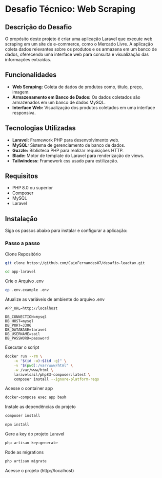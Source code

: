 # Desafio Técnico: Web Scraping

## Descrição do Desafio
O propósito deste projeto é criar uma aplicação Laravel que execute web scraping em um site de e-commerce, como o Mercado Livre. A aplicação coleta dados relevantes sobre os produtos e os armazena em um banco de dados, oferecendo uma interface web para consulta e visualização das informações extraídas.

## Funcionalidades
- **Web Scraping:** Coleta de dados de produtos como, titulo, preço, imagem.
- **Armazenamento em Banco de Dados:** Os dados coletados são armazenados em um banco de dados MySQL.
- **Interface Web:** Visualização dos produtos coletados em uma interface responsiva.


## Tecnologias Utilizadas
- **Laravel:** Framework PHP para desenvolvimento web.
- **MySQL:** Sistema de gerenciamento de banco de dados.
- **Guzzle:** Biblioteca PHP para realizar requisições HTTP.
- **Blade:** Motor de template do Laravel para renderização de views.
- **Tailwindcss:** Framework css usado para estilização.

## Requisitos
- PHP 8.0 ou superior
- Composer
- MySQL
- Laravel

## Instalação
Siga os passos abaixo para instalar e configurar a aplicação:

### Passo a passo

Clone Repositório

```sh
git clone https://github.com/CaioFernandes07/desafio-leadtax.git
```

```sh
cd app-laravel
```

Crie o Arquivo .env

```sh
cp .env.example .env
```

Atualize as variáveis de ambiente do arquivo .env

```dosini
APP_URL=http://localhost

DB_CONNECTION=mysql
DB_HOST=mysql
DB_PORT=3306
DB_DATABASE=laravel
DB_USERNAME=sail
DB_PASSWORD=password
```

Executar o script

```sh
docker run --rm \
    -u "$(id -u):$(id -g)" \
    -v "$(pwd):/var/www/html" \
    -w /var/www/html \
    laravelsail/php83-composer:latest \
    composer install --ignore-platform-reqs 
```

Acesse o container app

```sh
docker-compose exec app bash
```

Instale as dependências do projeto

```sh
composer install
```
```sh
npm install
```

Gere a key do projeto Laravel

```sh
php artisan key:generate
```

Rode as migrations

```sh
php artisan migrate
```

Acesse o projeto
(http://localhost)
